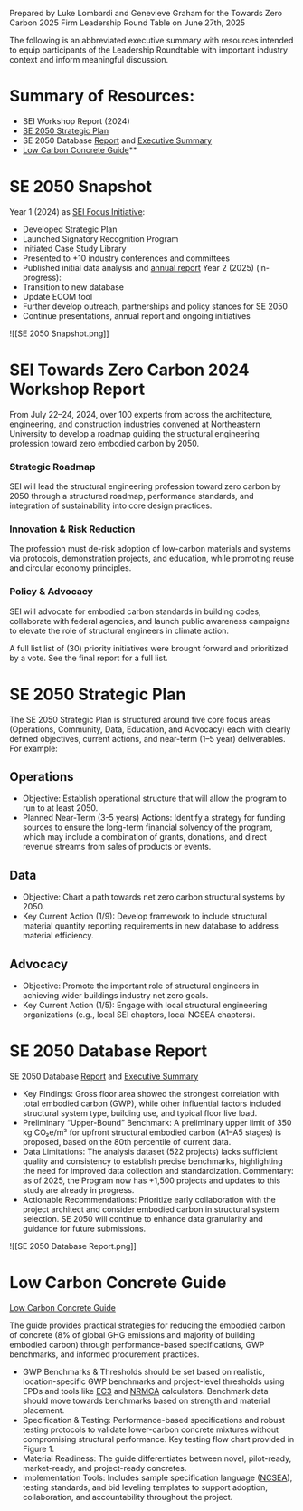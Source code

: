 Prepared by Luke Lombardi and Genevieve Graham for the Towards Zero Carbon 2025 Firm Leadership Round Table on June 27th, 2025

The following is an abbreviated executive summary with resources intended to equip participants of the Leadership Roundtable with important industry context and inform meaningful discussion.
  
# Summary of Resources:
- SEI Workshop Report (2024)
- [SE 2050 Strategic Plan](https://docs.google.com/document/d/1kGF1Qav4W87mc7-D859R8f2UXitwh2H65yxZfx3Qke4/edit?usp=sharing)
- SE 2050 Database [Report](https://ascelibrary.org/doi/book/10.1061/9780784485927) and [Executive Summary](https://ascelibrary.org/doi/epdf/10.1061/9780784485927.fm)
- [Low Carbon Concrete Guide](https://lowercarbonconcrete.org/guide)**

# SE 2050 Snapshot

Year 1 (2024) as [SEI Focus Initiative](https://www.asce.org/communities/institutes-and-technical-groups/structural-engineering-institute/news/sei-reorganization-september-2023-update):
- Developed Strategic Plan   
- Launched Signatory Recognition Program
- Initiated Case Study Library
- Presented to +10 industry conferences and committees
- Published initial data analysis and [annual report](https://se2050.org/wp-content/uploads/2025/01/SE2050-2024-Annual-Report.pdf)
Year 2 (2025) (in-progress):
- Transition to new database
- Update ECOM tool
- Further develop outreach, partnerships and policy stances for SE 2050
- Continue presentations, annual report and ongoing initiatives

![[SE 2050 Snapshot.png]]

# SEI Towards Zero Carbon 2024 Workshop Report
From July 22–24, 2024, over 100 experts from across the architecture, engineering, and construction industries convened at Northeastern University to develop a roadmap guiding the structural engineering profession toward zero embodied carbon by 2050.
### Strategic Roadmap
SEI will lead the structural engineering profession toward zero carbon by 2050 through a structured roadmap, performance standards, and integration of sustainability into core design practices.
### Innovation & Risk Reduction
The profession must de-risk adoption of low-carbon materials and systems via protocols, demonstration projects, and education, while promoting reuse and circular economy principles.
### Policy & Advocacy
SEI will advocate for embodied carbon standards in building codes, collaborate with federal agencies, and launch public awareness campaigns to elevate the role of structural engineers in climate action.

A full list list of (30) priority initiatives were brought forward and prioritized by a vote. See the final report for a full list.

# SE 2050 Strategic Plan
  The SE 2050 Strategic Plan is structured around five core focus areas (Operations, Community, Data, Education, and Advocacy) each with clearly defined objectives, current actions, and near-term (1–5 year) deliverables. For example:
## Operations
- Objective: Establish operational structure that will allow the program to run to at least 2050.
- Planned Near-Term (3-5 years) Actions: Identify a strategy for funding sources to ensure the long-term financial solvency of the program, which may include a combination of grants, donations, and direct revenue streams from sales of products or events.
## Data
- Objective: Chart a path towards net zero carbon structural systems by 2050.
- Key Current Action (1/9): Develop framework to include structural material quantity reporting requirements in new database to address material efficiency.
## Advocacy
- Objective: Promote the important role of structural engineers in achieving wider buildings industry net zero goals.
- Key Current Action (1/5): Engage with local structural engineering organizations (e.g., local SEI chapters, local NCSEA chapters).

# SE 2050 Database Report

SE 2050 Database [Report](https://ascelibrary.org/doi/book/10.1061/9780784485927) and [Executive Summary](https://ascelibrary.org/doi/epdf/10.1061/9780784485927.fm)

- Key Findings: Gross floor area showed the strongest correlation with total embodied carbon (GWP), while other influential factors included structural system type, building use, and typical floor live load.
- Preliminary “Upper-Bound” Benchmark: A preliminary upper limit of 350 kg CO₂e/m² for upfront structural embodied carbon (A1–A5 stages) is proposed, based on the 80th percentile of current data.
- Data Limitations: The analysis dataset (522 projects) lacks sufficient quality and consistency to establish precise benchmarks, highlighting the need for improved data collection and standardization. Commentary: as of 2025, the Program now has +1,500 projects and updates to this study are already in progress.
- Actionable Recommendations: Prioritize early collaboration with the project architect and consider embodied carbon in structural system selection. SE 2050 will continue to enhance data granularity and guidance for future submissions.

![[SE 2050 Database Report.png]]

# Low Carbon Concrete Guide
[Low Carbon Concrete Guide](https://lowercarbonconcrete.org/guide)

The guide provides practical strategies for reducing the embodied carbon of concrete (8% of global GHG emissions and majority of building embodied carbon) through performance-based specifications, GWP benchmarks, and informed procurement practices.

- GWP Benchmarks & Thresholds should be set based on realistic, location-specific GWP benchmarks and project-level thresholds using EPDs and tools like [EC3](https://www.buildingtransparency.org/) and [NRMCA](https://www.nrmca.org/association-resources/sustainability/) calculators. Benchmark data should move towards benchmarks based on strength and material placement.
- Specification & Testing: Performance-based specifications and robust testing protocols to validate lower-carbon concrete mixtures without compromising structural performance. Key testing flow chart provided in Figure 1.
- Material Readiness: The guide differentiates between novel, pilot-ready, market-ready, and project-ready concretes.
- Implementation Tools: Includes sample specification language ([NCSEA](https://www.ncsea.com/app/uploads/2024/09/NCSEA-Sustainable-Design-Committee-Performance-Based-Concrete_V1.0.pdf)), testing standards, and bid leveling templates to support adoption, collaboration, and accountability throughout the project.

